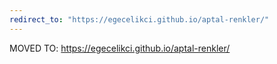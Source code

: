 ```yaml
---
redirect_to: "https://egecelikci.github.io/aptal-renkler/"
---
```


MOVED TO: https://egecelikci.github.io/aptal-renkler/
